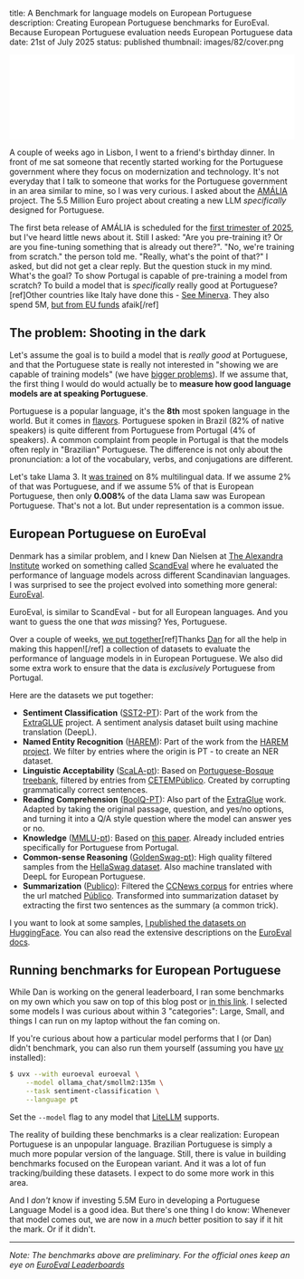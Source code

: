 title: A Benchmark for language models on European Portuguese
description: Creating European Portuguese benchmarks for EuroEval. Because European Portuguese evaluation needs European Portuguese data
date: 21st of July 2025
status: published
thumbnail: images/82/cover.png

<div class="iframe-container">
  <iframe
    id="euroeval-frame"
    src="{static}/html/pt-euroeval.html"
    title="EuroEval European Portuguese Benchmarks"
    loading="lazy">
  </iframe>
</div>

<style>
  .iframe-container {
    width: 100%;
    max-width: 100%;
    margin: 1em auto;
  }

  #euroeval-frame {
    width: 100%;
    border: none;
    display: block;
    height: auto;
  }
</style>

<script>
  function resizeIframe() {
    const iframe = document.getElementById('euroeval-frame');
    if (!iframe) return;

    try {
      const doc = iframe.contentDocument || iframe.contentWindow.document;
      if (!doc || !doc.body) return;

      const bodyHeight = doc.body.scrollHeight;
      const htmlHeight = doc.documentElement.scrollHeight;

      // Use the smaller of the two to avoid bottom whitespace
      iframe.style.height = Math.min(bodyHeight, htmlHeight) + 'px';
    } catch (e) {
      console.warn("Cannot access iframe contents to resize:", e);
    }
  }

  window.addEventListener('load', resizeIframe);
  window.addEventListener('resize', resizeIframe);
  document.getElementById('euroeval-frame').addEventListener('load', resizeIframe);
</script>


A couple of weeks ago in Lisbon, I went to a friend's birthday dinner. In front of me sat someone that recently started working for the Portuguese government where they focus on modernization and technology. It's not everyday that I talk to someone that works for the Portuguese government in an area similar to mine, so I was very curious. I asked about the [AMÁLIA](https://www.it.pt/News/NewsPost/5065) project. The 5.5 Million Euro project about creating a new LLM *specifically* designed for Portuguese. 

The first beta release of AMÁLIA is scheduled for the [first trimester of 2025](https://www.portugal.gov.pt/pt/gc24/comunicacao/noticia?i=modelo-de-linguagem-em-grande-escala-para-a-lingua-portuguesa), but I've heard little news about it. Still I asked: "Are you pre-training it? Or are you fine-tuning something that is already out there?". "No, we're training from scratch." the person told me. "Really, what's the point of that?" I asked, but did not get a clear reply. But the question stuck in my mind. What's the goal? To show Portugal is capable of pre-training a model from scratch? To build a model that is *specifically* really good at Portuguese? [ref]Other countries like Italy have done this - [See Minerva](https://minerva-ai.org/). They also spend 5M, [but from EU funds](https://eurohpc-ju.europa.eu/advancing-ai-eurohpc-minerva-project-2025-02-13_en) afaik[/ref]

## The problem: Shooting in the dark

Let's assume the goal is to build a model that is *really good* at Portuguese, and that the Portuguese state is really not interested in "showing we are capable of training models" (we have [bigger problems](https://www.theguardian.com/commentisfree/2025/jun/25/lisbon-europe-portugal-golden-visa-capital-investors-short-term-rentals)). If we assume that, the first thing I would do would actually be to **measure how good language models are at speaking Portuguese**. 

Portuguese is a popular language, it's the **8th** most spoken language in the world. But it comes in [flavors](https://en.wikipedia.org/wiki/Portuguese-speaking_world). Portuguese spoken in Brazil (82% of native speakers) is quite different from Portuguese from Portugal (4% of speakers). A common complaint from people in Portugal is that the models often reply in "Brazilian" Portuguese. The difference is not only about the pronunciation: a lot of the vocabulary, verbs, and conjugations are different.

Let's take Llama 3. It [was trained](https://scontent-cph2-1.xx.fbcdn.net/v/t39.2365-6/468347782_9231729823505907_4580471254289036098_n.pdf?_nc_cat=110&ccb=1-7&_nc_sid=3c67a6&_nc_ohc=MN9Qsqv_WlwQ7kNvwFzR-jm&_nc_oc=Adl-itXHUl8EqL_TJpicf2-H5wTmlDZO7zwWJkSwPs1eFM7cXlQzA1ddUZSIonQnPxI&_nc_zt=14&_nc_ht=scontent-cph2-1.xx&_nc_gid=r6Z1jsaqV629vM4DSY2Iag&oh=00_AfQPdfe0Ubcu4_kec6ttGpTvvtA2MNJeEJZ7_xzT3SJMFg&oe=6882A3C0) on 8% multilingual data. If we assume 2% of that was Portuguese, and if we assume 5% of that is European Portuguese, then only **0.008%** of the data Llama saw was European Portuguese. That's not a lot. But under representation is a common issue.

## European Portuguese on EuroEval

Denmark has a similar problem, and I knew Dan Nielsen at [The Alexandra Institute](https://alexandra.dk/) worked on something called [ScandEval](https://arxiv.org/pdf/2304.00906) where he evaluated the performance of language models across different Scandinavian languages. I was surprised to see the project evolved into something more general: [EuroEval](https://euroeval.com/). 

EuroEval, is similar to ScandEval - but for all European languages. And you want to guess the one that *was* missing? Yes, Portuguese.

Over a couple of weeks, [we put together](https://github.com/EuroEval/EuroEval/issues/1040)[ref]Thanks [Dan](https://www.saattrupdan.com/) for all the help in making this happen![/ref] a collection of datasets to evaluate the performance of language models in in European Portuguese. We also did some extra work to ensure that the data is *exclusively* Portuguese from Portugal. 

Here are the datasets we put together:

- **Sentiment Classification** ([SST2-PT](https://huggingface.co/datasets/duarteocarmo/sst2-pt-mini)): Part of the work from the [ExtraGLUE](https://arxiv.org/abs/2404.05333) project. A sentiment analysis dataset built using machine translation (DeepL). 
- **Named Entity Recognition** ([HAREM](https://huggingface.co/datasets/duarteocarmo/harem)): Part of the work from the [HAREM project](https://www.linguateca.pt/harem/). We filter by entries where the origin is PT - to create an NER dataset.
- **Linguistic Acceptability** ([ScaLA-pt](https://huggingface.co/datasets/duarteocarmo/scala-pt)): Based on [Portuguese-Bosque treebank](https://universaldependencies.org/treebanks/pt_bosque/index.html), filtered by entries from [CETEMPúblico](https://www.linguateca.pt/cetempublico/). Created by corrupting grammatically correct sentences.
- **Reading Comprehension** ([BoolQ-PT](https://huggingface.co/datasets/duarteocarmo/boolq-pt)): Also part of the [ExtraGlue](https://arxiv.org/abs/2404.05333) work. Adapted by taking the original passage, question, and yes/no options, and turning it into a Q/A style question where the model can answer yes or no.
- **Knowledge** ([MMLU-pt](https://huggingface.co/datasets/duarteocarmo/mmlu-pt-mini)): Based on [this paper](https://arxiv.org/abs/2410.08928). Already included entries specifically for Portuguese from Portugal. 
- **Common-sense Reasoning** ([GoldenSwag-pt](https://huggingface.co/datasets/duarteocarmo/goldenswag-pt-mini)): High quality filtered samples from the [HellaSwag dataset](https://aclanthology.org/P19-1472/). Also machine translated with DeepL for European Portuguese.
- **Summarization** ([Publico](https://huggingface.co/datasets/duarteocarmo/publico-mini)): Filtered the [CCNews corpus](https://commoncrawl.org/blog/news-dataset-available) for entries where the url matched [Público](https://www.publico.pt/). Transformed into summarization dataset by extracting the first two sentences as the summary (a common trick).

I you want to look at some samples, [I published the datasets on HuggingFace](https://huggingface.co/duarteocarmo). You can also read the extensive descriptions on the [EuroEval docs](https://euroeval.com/datasets/portuguese/).

## Running benchmarks for European Portuguese

While Dan is working on the general leaderboard, I ran some benchmarks on my own which you saw on top of this blog post or [in this link](/html/pt-euroeval.html). I selected some models I was curious about within 3 "categories": Large, Small, and things I can run on my laptop without the fan coming on. 

If you're curious about how a particular model performs that I (or Dan) didn't benchmark, you can also run them yourself (assuming you have [uv](https://docs.astral.sh/uv/getting-started/installation/) installed):

```bash
$ uvx --with euroeval euroeval \
    --model ollama_chat/smollm2:135m \
    --task sentiment-classification \
    --language pt
```

Set the `--model` flag to any model that [LiteLLM](https://docs.litellm.ai/docs/providers) supports.

The reality of building these benchmarks is a clear realization: European Portuguese is an unpopular language. Brazilian Portuguese is simply a much more popular version of the language. Still, there is value in building benchmarks focused on the European variant. And it was a lot of fun tracking/building these datasets. I expect to do some more work in this area. 

And I *don't* know if investing 5.5M Euro in developing a Portuguese Language Model is a good idea. But there's one thing I do know: Whenever that model comes out, we are now in a *much* better position to say if it hit the mark. Or if it didn't.


----

*Note: The benchmarks above are preliminary. For the official ones keep an eye on [EuroEval Leaderboards](https://euroeval.com/leaderboards/)*




